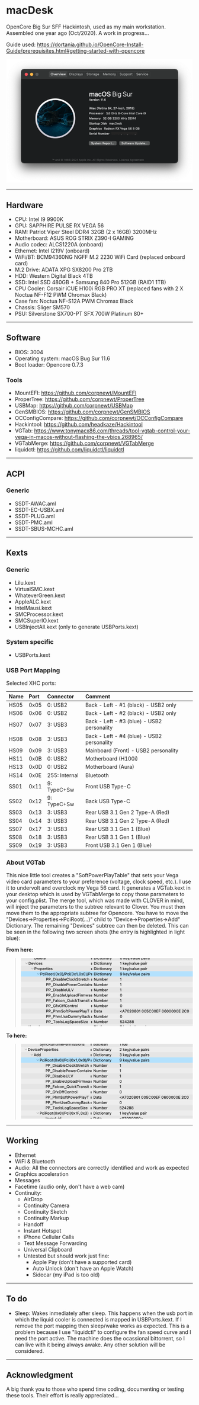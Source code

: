 # macDesk
OpenCore Big Sur SFF Hackintosh, used as my main workstation. Assembled one year ago (Oct/2020). A work in progress...

Guide used: https://dortania.github.io/OpenCore-Install-Guide/prerequisites.html#getting-started-with-opencore

![About macDesk](Pics/macDesk.png)

***

## Hardware

- CPU: Intel I9 9900K
- GPU: SAPPHIRE PULSE RX VEGA 56
- RAM: Patriot Viper Steel DDR4 32GB (2 x 16GB) 3200MHz
- Motherboard: ASUS ROG STRIX Z390-I GAMING
- Audio codec: ALCS1220A (onboard)
- Ethernet: Intel I219V (onboard)
- WiFi/BT: BCM94360NG NGFF M.2 2230 WiFi Card (replaced onboard card)
- M.2 Drive: ADATA XPG SX8200 Pro 2TB
- HDD: Western Digital Black 4TB
- SSD: Intel SSD 480GB + Samsung 840 Pro 512GB (RAID1 1TB)
- CPU Cooler: Corsair iCUE H100i RGB PRO XT (replaced fans with 2 X Noctua NF-F12 PWM Chromax Black)
- Case fan: Noctua NF-S12A PWM Chromax Black
- Chassis: Sliger SM570
- PSU: Silverstone SX700-PT SFX 700W Platinum 80+

***

## Software

- BIOS: 3004
- Operating system: macOS Bug Sur 11.6
- Boot loader: Opencore 0.7.3

### Tools

- MountEFI: https://github.com/corpnewt/MountEFI
- ProperTree: https://github.com/corpnewt/ProperTree
- USBMap: https://github.com/corpnewt/USBMap
- GenSMBIOS: https://github.com/corpnewt/GenSMBIOS
- OCConfigCompare: https://github.com/corpnewt/OCConfigCompare
- Hackintool: https://github.com/headkaze/Hackintool
- VGTab: https://www.tonymacx86.com/threads/tool-vgtab-control-your-vega-in-macos-without-flashing-the-vbios.268965/
- VGTabMerge: https://github.com/corpnewt/VGTabMerge
- liquidctl: https://github.com/liquidctl/liquidctl

***

## ACPI

### Generic

- SSDT-AWAC.aml
- SSDT-EC-USBX.aml
- SSDT-PLUG.aml
- SSDT-PMC.aml
- SSDT-SBUS-MCHC.aml

***

## Kexts

### Generic

- Lilu.kext
- VirtualSMC.kext
- WhateverGreen.kext
- AppleALC.kext
- IntelMausi.kext
- SMCProcessor.kext
- SMCSuperIO.kext
- USBInjectAll.kext (only to generate USBPorts.kext)

### System specific

- USBPorts.kext

### USB Port Mapping

Selected XHC ports:

| **Name** | **Port** | **Connector**     | **Comment** |
| :--- | :--- | :--- | :--- |
| HS05 | 0x05 | 0: USB2       | Back - Left - #1 (black) - USB2 only |
| HS06 | 0x06 | 0: USB2       | Back - Left - #2 (black) - USB2 only |
| HS07 | 0x07 | 3: USB3       | Back - Left - #3 (blue) - USB2 personality |
| HS08 | 0x08 | 3: USB3       | Back - Left - #4 (blue) - USB2 personality |
| HS09 | 0x09 | 3: USB3       | Mainboard (Front) - USB2 personality |
| HS11 | 0x0B | 0: USB2       | Motherboard (H100i) |
| HS13 | 0x0D | 0: USB2       | Motherboard (Aura) |
| HS14 | 0x0E | 255: Internal | Bluetooth |
| SS01 | 0x11 | 9: TypeC+Sw   | Front USB Type-C |
| SS02 | 0x12 | 9: TypeC+Sw   | Back USB Type-C |
| SS03 | 0x13 | 3: USB3       | Rear USB 3.1 Gen 2 Type-A (Red) |
| SS04 | 0x14 | 3: USB3       | Rear USB 3.1 Gen 2 Type-A (Red) |
| SS07 | 0x17 | 3: USB3       | Rear USB 3.1 Gen 1 (Blue) |
| SS08 | 0x18 | 3: USB3       | Rear USB 3.1 Gen 1 (Blue) |
| SS09 | 0x19 | 3: USB3       | Front USB 3.1 Gen 1 (Blue) |

### About VGTab

This nice little tool creates a "SoftPowerPlayTable" that sets your Vega video card parameters to your preference (voltage, clock speed, etc.). I use it to undervolt and overclock my Vega 56 card. It generates a VGTab.kext in your desktop which is used by VGTabMerge to copy those parameters to your config.plist. The merge tool, which was made with CLOVER in mind, will inject the parameters to the subtree relevant to Clover. You must then move them to the appropriate subtree for Opencore. You have to move the "Devices->Properties->PciRoot(...)" child to "Device->Properties->Add" Dictionary. The remaining "Devices" subtree can then be deleted. This can be seen in the following two screen shots (the entry is highlighted in light blue):

**From here:**

>![Screen shot 1](Pics/image1.png "This is in Clover syntax")

**To here:**

>![Screen shot 2](Pics/image2.png "This is in Opencore syntax")

***

## Working

- Ethernet
- WiFi & Bluetooth
- Audio: All the connectors are correctly identified and work as expected
- Graphics acceleration
- Messages
- Facetime (audio only, don't have a web cam)
- Continuity: 
	- AirDrop
	- Continuity Camera
	- Continuity Sketch
	- Continuity Markup
	- Handoff
	- Instant Hotspot
	- iPhone Cellular Calls
	- Text Message Forwarding
	- Universal Clipboard
	- Untested but should work just fine:
		- Apple Pay (don't have a supported card)
		- Auto Unlock (don't have an Apple Watch)
		- Sidecar (my iPad is too old)

***

## To do

- Sleep: Wakes inmediately after sleep. This happens when the usb port in which the liquid cooler is connected is mapped in USBPorts.kext. If I remove the port mapping then sleep/wake works as expected. This is a problem because I use "liquidctl" to configure the fan speed curve and I need the port active. The machine does the ocassional bittorrent, so I can live with it being always awake. Any other solution will be considered.

***

## Acknowledgment

A big thank you to those who spend time coding, documenting or testing these tools. Their effort is really appreciated...

